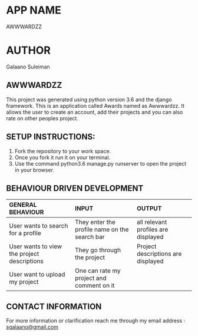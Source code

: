# APP NAME
AWWWARDZZ

# AUTHOR
Galaano Suleiman

## AWWWARDZZ
This project was generated using python version 3.6 and the django framework.
This is an application called Awards named as Awwwardzz. It allows the user to create an account, add their projects and you can also rate on other peoples project. 

## SETUP INSTRUCTIONS:
1. Fork the repository to your work space.
2. Once you fork it run it on your terminal.
3. Use the command python3.6 manage.py runserver to open the project in your browser.

## BEHAVIOUR DRIVEN DEVELOPMENT
| GENERAL BEHAVIOUR | INPUT | OUTPUT|
|:------------------|:--------|:-----------|
|User wants to search for a profile| They enter the profile name on the search bar |all relevant profiles are displayed|
|User wants to view the project descriptions|They go through the project |Project descriptions are displayed|
|User want to upload my project| One can rate my project and comment on it |

## CONTACT INFORMATION
For more information or clarification reach me through my email address : sgalaano@gmail.com